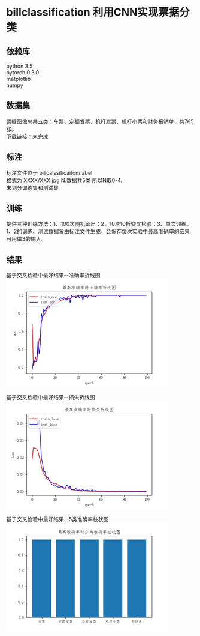 # billclassification 利用CNN实现票据分类

## 依赖库
python 3.5 <br>
pytorch 0.3.0 <br>
matplotlib <br>
numpy <br>

## 数据集
票据图像总共五类：车票、定额发票、机打发票、机打小票和财务报销单，共765张。 <br>
下载链接：未完成 <br>

## 标注
标注文件位于 billcalssificaiton/label <br>
格式为 XXXX/XXX.jpg N.数据共5类 所以N取0-4. <br>
未划分训练集和测试集 <br>

## 训练
提供三种训练方法：1、100次随机留出；2、10次10折交叉检验；3、单次训练。 <br>
1、2的训练、测试数据皆由标注文件生成，会保存每次实验中最高准确率的结果可用做3的输入。 <br>

## 结果
基于交叉检验中最好结果--准确率折线图 <br>
![](https://github.com/zpr1994/billclassification/raw/master/plt/acc.jpg)

基于交叉检验中最好结果--损失折线图 <br>
![](https://github.com/zpr1994/billclassification/raw/master/plt/loss.jpg)

基于交叉检验中最好结果--5类准确率柱状图 <br>
![](https://github.com/zpr1994/billclassification/raw/master/plt/simple_bar.jpg)
